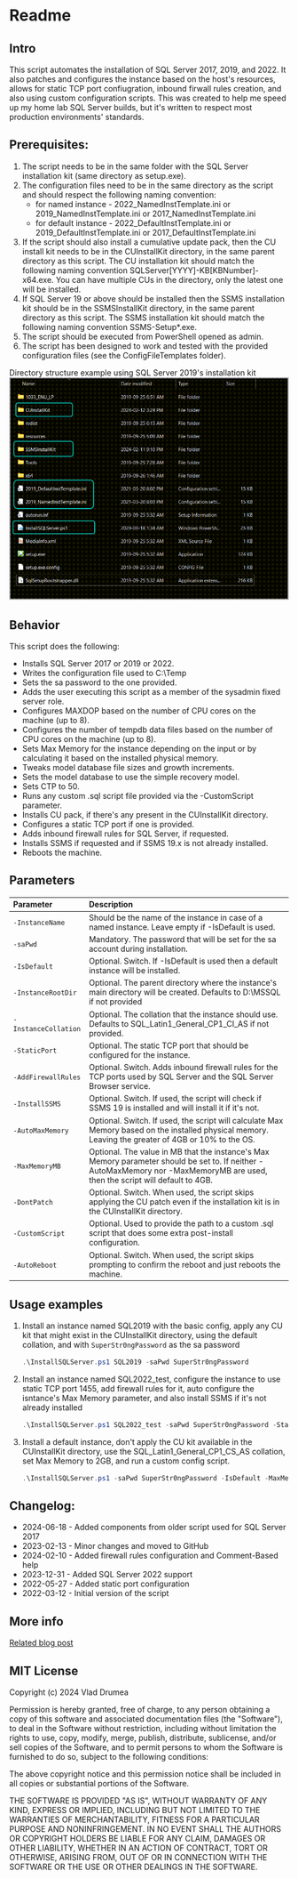 # Readme

## Intro
 This script automates the installation of SQL Server 2017, 2019, and 2022.
 It also patches and configures the instance based on the host's resources, allows for static TCP port confiugration, inbound firwall rules creation, and also using custom configuration scripts.
 This was created to help me speed up my home lab SQL Server builds, but it's written to respect most production environments' standards.

## Prerequisites:
 1. The script needs to be in the same folder with the SQL Server installation kit (same directory as setup.exe).
 2. The configuration files need to be in the same directory as the script and should respect the following naming convention:
    - for named instance - 2022_NamedInstTemplate.ini or 2019_NamedInstTemplate.ini or 2017_NamedInstTemplate.ini
	- for default instance - 2022_DefaultInstTemplate.ini or 2019_DefaultInstTemplate.ini or 2017_DefaultInstTemplate.ini
 3. If the script should also install a cumulative update pack, then the CU install kit needs to be in the CUInstallKit directory,
    in the same parent directory as this script.
	The CU installation kit should match the following naming convention SQLServer[YYYY]-KB[KBNumber]-x64.exe.
	You can have multiple CUs in the directory, only the latest one will be installed.
 4. If SQL Server 19 or above should be installed then the SSMS installation kit should be in the SSMSInstallKit directory, in the same
    parent directory as this script.
	The SSMS installation kit should match the following naming convention SSMS-Setup*.exe.
 5. The script should be executed from PowerShell opened as admin.
 6. The script has been designed to work and tested with the provided configuration files (see the ConfigFileTemplates folder).

 Directory structure example using SQL Server 2019's installation kit
 ![Screenshot1](https://raw.githubusercontent.com/VladDBA/SQL-Server-Scripts/main/PowerShell/SQLServerInstall/SQLServerPSInstall.png)

## Behavior
 This script does the following:
 - Installs SQL Server 2017 or 2019 or 2022.
 - Writes the configuration file used to C:\Temp
 - Sets the sa password to the one provided.
 - Adds the user executing this script as a member of the sysadmin fixed server role.
 - Configures MAXDOP based on the number of CPU cores on the machine (up to 8).
 - Configures the number of tempdb data files based on the number of CPU cores on the machine (up to 8).
 - Sets Max Memory for the instance depending on the input or by calculating it based on the installed physical memory.
 - Tweaks model database file sizes and growth increments.
 - Sets the model database to use the simple recovery model.
 - Sets CTP to 50.
 - Runs any custom .sql script file provided via the -CustomScript parameter.
 - Installs CU pack, if there's any present in the CUInstallKit directory.
 - Configures a static TCP port if one is provided.
 - Adds inbound firewall rules for SQL Server, if requested.
 - Installs SSMS if requested and if SSMS 19.x is not already installed.
 - Reboots the machine.

## Parameters

| Parameter | Description |
| :--- | :--- |
| `-InstanceName` | Should be the name of the instance in case of a named instance. Leave empty if -IsDefault is used. |
| `-saPwd` | Mandatory. The password that will be set for the sa account during installation.|
| `-IsDefault` | Optional. Switch. If -IsDefault is used then a default instance will be installed.|
| `-InstanceRootDir` | Optional. The parent directory where the instance's main directory will be created. Defaults to D:\MSSQL if not provided|
| `-InstanceCollation` | Optional. The collation that the instance should use. Defaults to SQL_Latin1_General_CP1_CI_AS if not provided.|
| `-StaticPort` | Optional. The static TCP port that should be configured for the instance. |
| `-AddFirewallRules` | Optional. Switch. Adds inbound firewall rules for the TCP ports used by SQL Server and the SQL Server Browser service.|
| `-InstallSSMS` | Optional. Switch. If used, the script will check if SSMS 19 is installed and will install it if it's not.|
| `-AutoMaxMemory` | Optional. Switch. If used, the script will calculate Max Memory based on the installed physical memory. Leaving the greater of 4GB or 10% to the OS.|
| `-MaxMemoryMB` | Optional. The value in MB that the instance's Max Memory parameter should be set to. If neither -AutoMaxMemory nor -MaxMemoryMB are used, then the script will default to 4GB.|
| `-DontPatch` | Optional. Switch. When used, the script skips applying the CU patch even if the installation kit is in the CUInstallKit directory.|
| `-CustomScript` | Optional. Used to provide the path to a custom .sql script that does some extra post-install configuration.|
| `-AutoReboot` | Optional. Switch. When used, the script skips prompting to confirm the reboot and just reboots the machine.|

## Usage examples
 1. Install an instance named SQL2019 with the basic config, apply any CU kit that might exist in the CUInstallKit directory, using the default collation, and with `SuperStr0ngPassword` as the sa password
     ```PowerShell
     .\InstallSQLServer.ps1 SQL2019 -saPwd SuperStr0ngPassword
     ```
 
 2. Install an instance named SQL2022_test, configure the instance to use static TCP port 1455, add firewall rules for it, auto configure the isntance's Max Memory parameter, and also install SSMS if it's not already installed 
     ```PowerShell
     .\InstallSQLServer.ps1 SQL2022_test -saPwd SuperStr0ngPassword -StaticPort 1455 -AddFirewallRules -InstallSSMS -AutoMaxMemory
	 ```
 3. Install a default instance, don't apply the CU kit available in the CUInstallKit directory, use the SQL_Latin1_General_CP1_CS_AS collation, set Max Memory to 2GB, and run a custom config script.
     ```PowerShell
    .\InstallSQLServer.ps1 -saPwd SuperStr0ngPassword -IsDefault -MaxMemoryMB 2048 -DontPatch -CustomScript C:\temp\AdditionalConfig.sql
	```
 

## Changelog:
 - 2024-06-18 - Added components from older script used for SQL Server 2017
 - 2023-02-13 - Minor changes and moved to GitHub
 - 2024-02-10 - Added firewall rules configuration and Comment-Based help
 - 2023-12-31 - Added SQL Server 2022 support
 - 2022-05-27 - Added static port configuration
 - 2022-03-12 - Initial version of the script

## More info
[Related blog post](https://vladdba.com/2024/06/18/automate-sql-server-installation-powershell)

## MIT License
 Copyright (c) 2024 Vlad Drumea

 Permission is hereby granted, free of charge, to any person obtaining a copy
 of this software and associated documentation files (the "Software"), to deal
 in the Software without restriction, including without limitation the rights
 to use, copy, modify, merge, publish, distribute, sublicense, and/or sell
 copies of the Software, and to permit persons to whom the Software is
 furnished to do so, subject to the following conditions:

 The above copyright notice and this permission notice shall be included in all
 copies or substantial portions of the Software.

 THE SOFTWARE IS PROVIDED "AS IS", WITHOUT WARRANTY OF ANY KIND, EXPRESS OR
 IMPLIED, INCLUDING BUT NOT LIMITED TO THE WARRANTIES OF MERCHANTABILITY,
 FITNESS FOR A PARTICULAR PURPOSE AND NONINFRINGEMENT. IN NO EVENT SHALL THE
 AUTHORS OR COPYRIGHT HOLDERS BE LIABLE FOR ANY CLAIM, DAMAGES OR OTHER
 LIABILITY, WHETHER IN AN ACTION OF CONTRACT, TORT OR OTHERWISE, ARISING FROM,
 OUT OF OR IN CONNECTION WITH THE SOFTWARE OR THE USE OR OTHER DEALINGS IN THE
 SOFTWARE.
